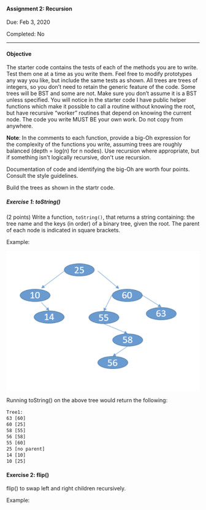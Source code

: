 #### Assignment 2: Recursion

Due: Feb 3, 2020

Completed: No

---

#### Objective

The starter code contains the tests of each of the methods  you are to write.  Test them one at a time as you write them.  Feel free to modify prototypes any way you like, but include the same tests as shown.  All trees are trees of integers, so you don’t need to retain the generic feature of the code.  Some trees will be BST and some are not.  Make sure you don’t assume it is a BST unless specified.  You will notice in the starter code I have public helper functions which make it possible to call a routine without knowing the root, but have recursive “worker” routines that depend on knowing the current node.  The code  you write MUST BE your own work.  Do not copy from anywhere.

**Note**: In the comments to each function, provide a big-Oh expression for the complexity of the functions you write, assuming trees are roughly balanced (depth = log(n) for n nodes).    Use recursion where appropriate, but if something isn't logically recursive, don't use recursion.

Documentation of code and identifying the big-Oh are worth four points. Consult the style guidelines.

Build the trees as shown in the startr code.

##### Exercise 1: toString()
(2  points) Write a function, `toString()`, that returns a string containing: the tree name and the keys (in order) of a binary tree, given the root.  The parent of each node is indicated in square brackets.

Example:

![e1](img/1.png)

Running toString() on the above tree would return the following:

```
Tree1:
63 [60]
60 [25]
58 [55]
56 [58]
55 [60]
25 [no parent]
14 [10]
10 [25]
```

#### Exercise 2: flip()

flip() to swap left and right children recursively.

Example:
